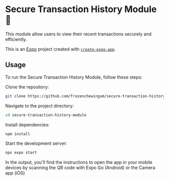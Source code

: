 # Secure Transaction History Module 👋
This module allow users to view their recent transactions securely and efficiently.

This is an [Expo](https://expo.dev) project created with [`create-expo-app`](https://www.npmjs.com/package/create-expo-app).

## Usage
To run the Secure Transaction History Module, follow these steps:

Clone the repository:
 ```bash
git clone https://github.com/frozenchewingum/secure-transaction-history-module.git
```

Navigate to the project directory:
```bash
cd secure-transaction-history-module
```

Install dependencies:
```bash
npm install
```

Start the development server:
```bash
npx expo start
```

In the output, you'll find the instructions to open the app in your mobile devices
by scanning the QR code with Expo Go (Android) or the Camera app (iOS)
